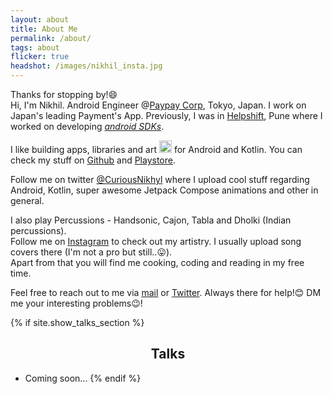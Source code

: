 ```yaml
---
layout: about
title: About Me
permalink: /about/
tags: about
flicker: true
headshot: /images/nikhil_insta.jpg
---
```


Thanks for stopping by!😄<br/>
Hi, I'm Nikhil. Android Engineer @[Paypay Corp](https://paypay.ne.jp/), Tokyo, Japan. I work on Japan's leading Payment's App. 
Previously, I was in [Helpshift](https://helpshift.com), Pune where I worked on developing [_android SDKs_](https://developers.helpshift.com/). 

I like building apps, libraries and art <img src="https://banner2.cleanpng.com/20180712/wtz/kisspng-android-software-development-kotlin-mobile-app-dev-android-programming-5b47975c864181.2459683915314184605499.jpg" width="20" height="20"> for Android and Kotlin. 
You can check my stuff on [Github](https://github.com/CuriousNikhil) and [Playstore](https://play.google.com/store/apps/developer?id=Mystiko+Labs).

Follow me on twitter [@CuriousNikhyl](https://twitter.com/curiousnikhyl) where I upload cool stuff regarding Android, Kotlin, super awesome Jetpack Compose animations and other in general. 

I also play Percussions - Handsonic, Cajon, Tabla and Dholki (Indian percussions). <br/>
Follow me on [Instagram](https://www.instagram.com/nikhiil_chaudhari/) to check out my artistry. I usually upload song covers there (I'm not a pro but still..😛).<br/>
Apart from that you will find me cooking, coding and reading in my free time.


Feel free to reach out to me via [mail](nikhyl777@gmail.com) or [Twitter](https://twitter.com/curiousnikhyl). Always there for help!😊 DM me your interesting problems😉!


{% if site.show_talks_section %}
## Talks

- Coming soon...
{% endif %}


<style>
.post-header, #talks, #workshops {
  text-align: center; /* Want the About Page header to be in the middle */
}
</style>
